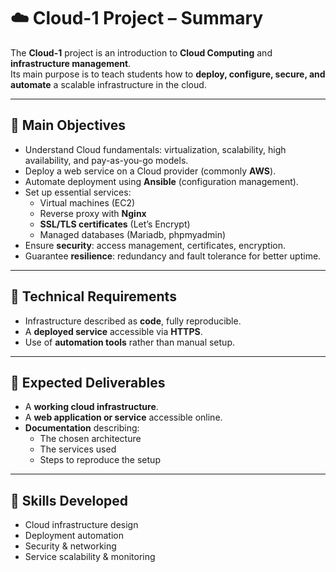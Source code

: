 # ☁️ Cloud-1 Project – Summary

The **Cloud-1** project is an introduction to **Cloud Computing** and **infrastructure management**.  
Its main purpose is to teach students how to **deploy, configure, secure, and automate** a scalable infrastructure in the cloud.

---

## 🎯 Main Objectives
- Understand Cloud fundamentals: virtualization, scalability, high availability, and pay-as-you-go models.  
- Deploy a web service on a Cloud provider (commonly **AWS**).  
- Automate deployment using **Ansible** (configuration management).
- Set up essential services:
  - Virtual machines (EC2)  
  - Reverse proxy with **Nginx**  
  - **SSL/TLS certificates** (Let’s Encrypt)  
  - Managed databases (Mariadb, phpmyadmin)  
- Ensure **security**: access management, certificates, encryption.  
- Guarantee **resilience**: redundancy and fault tolerance for better uptime.  

---

## 🔧 Technical Requirements
- Infrastructure described as **code**, fully reproducible.  
- A **deployed service** accessible via **HTTPS**.  
- Use of **automation tools** rather than manual setup.  

---

## 📄 Expected Deliverables
- A **working cloud infrastructure**.  
- A **web application or service** accessible online.  
- **Documentation** describing:
  - The chosen architecture  
  - The services used  
  - Steps to reproduce the setup  

---

## 🧠 Skills Developed
- Cloud infrastructure design  
- Deployment automation  
- Security & networking  
- Service scalability & monitoring  
